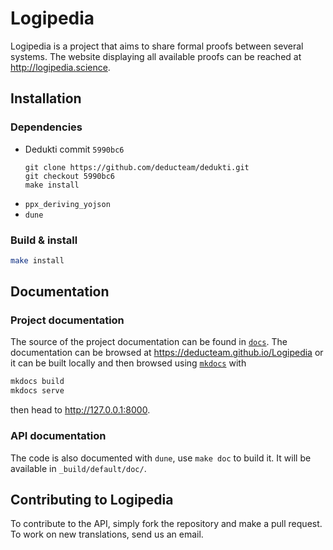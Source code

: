 # Logipedia

Logipedia is a project that aims to share formal proofs between several systems.
The website displaying all available proofs can be reached at
http://logipedia.science.

## Installation
### Dependencies
- Dedukti commit `5990bc6`
  ```shell
  git clone https://github.com/deducteam/dedukti.git
  git checkout 5990bc6
  make install
  ```
- `ppx_deriving_yojson`
- `dune`

### Build & install

``` bash
make install
```

## Documentation
### Project documentation
The source of the project documentation can be found in [`docs`](docs). The
documentation can be browsed at https://deducteam.github.io/Logipedia or it
can be built locally and then browsed using [`mkdocs`](https://www.mkdocs.org/) 
with

``` bash
mkdocs build
mkdocs serve
```
then head to http://127.0.0.1:8000.

### API documentation
The code is also documented with `dune`, use `make doc` to build it. It will
be available in `_build/default/doc/`.

## Contributing to Logipedia
To contribute to the API, simply fork the repository and make a pull request. To
work on new translations, send us an email.

